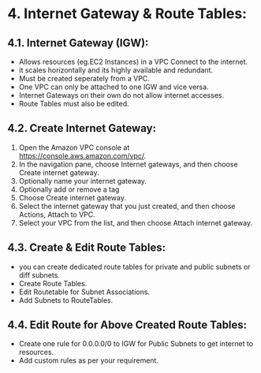 
# 4. Internet Gateway & Route Tables:

## 4.1. Internet Gateway (IGW):

+ Allows resources (eg.EC2 Instances) in a VPC Connect to the internet.
+ it scales horizontally and its highly available and redundant.
+ Must be created seperately from a VPC.
+ One VPC can only be attached to one IGW and vice versa.
+ Internet Gateways on their own do not allow internet accesses.
+ Route Tables must also be edited.

 
## 4.2. Create Internet Gateway:

1. Open the Amazon VPC console at https://console.aws.amazon.com/vpc/.
2. In the navigation pane, choose Internet gateways, and then choose Create internet gateway.
3. Optionally name your internet gateway.
4. Optionally add or remove a tag
5. Choose Create internet gateway.
6. Select the internet gateway that you just created, and then choose Actions, Attach to VPC.
7. Select your VPC from the list, and then choose Attach internet gateway.


## 4.3. Create & Edit  Route Tables:

+ you can create dedicated route tables for private and public subnets or diff subnets.
+ Create Route Tables.
+ Edit Routetable for Subnet Associations.
+ Add Subnets to RouteTables.


## 4.4. Edit Route for Above Created Route Tables:

+ Create one rule for 0.0.0.0/0  to IGW for Public Subnets to get internet to resources.
+ Add custom rules as per your requirement.
